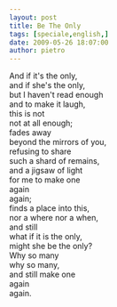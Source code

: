 ```yaml
---
layout: post
title: Be The Only
tags: [speciale,english,]
date: 2009-05-26 18:07:00
author: pietro
---
```

And if it's the only,<br/>and if she's the only,<br/>but I haven't read enough<br/>and to make it laugh,<br/>this is not<br/>not at all enough;<br/>fades away<br/>beyond the mirrors of you,<br/>refusing to share<br/>such a shard of remains,<br/>and a jigsaw of light<br/>for me to make one<br/>again<br/>again;<br/>finds a place into this,<br/>nor a where nor a when,<br/>and still<br/>what if it is the only,<br/>might she be the only?<br/>Why so many<br/>why so many,<br/>and still make one<br/>again<br/>again.

